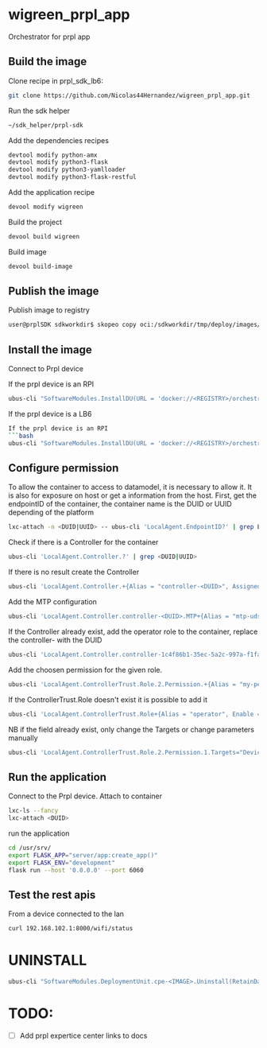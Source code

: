 # wigreen_prpl_app
Orchestrator for prpl app

## Build the image
Clone recipe in prpl_sdk_lb6:
```bash
git clone https://github.com/Nicolas44Hernandez/wigreen_prpl_app.git
```

Run the sdk helper 
```bash
~/sdk_helper/prpl-sdk
```

Add the dependencies recipes 
```bash
devtool modify python-amx
devtool modify python3-flask
devtool modify python3-yamlloader
devtool modify python3-flask-restful
``` 

Add the application recipe
```bash
devool modify wigreen
``` 

Build the project 
```bash
devool build wigreen
``` 

Build image 
```bash
devool build-image
``` 

## Publish the image

Publish image to registry
```bash
user@prplSDK sdkworkdir$ skopeo copy oci:/sdkworkdir/tmp/deploy/images/container-cortexa53/image-lcm-container-minimal-container-cortexa53.rootfs-oci docker://<REGISTRY>/orchestrator --dest-creds=<USER>:<PASSORD>

``` 

## Install the image
Connect to Prpl device

If the prpl device is an RPI
```bash
ubus-cli "SoftwareModules.InstallDU(URL = 'docker://<REGISTRY>/orchestrator', Username = <USER> , Password = <PASSWORD>, ExecutionEnvRef = 'generic', UUID = 'aade1eee-8ee1-5690-887f-b41aab7ca15e', HostObject = [{ 'Source'= '/var/run/usp/broker_agent_path', 'Destination'= '/run/imtp/broker_agent_path', Options = 'type=mount'}, { 'Source'= '/var/run/usp/broker_controller_path', 'Destination'= '/run/imtp/broker_controller_path', Options = 'type=mount'}], NetworkConfig = {"PortForwarding" = [{"Interface" = "Lan", "ExternalPort" = 8000, "InternalPort" = 6060, "Protocol" = "TCP"}]})"

``` 

If the prpl device is a LB6
```bash
If the prpl device is an RPI
```bash
ubus-cli "SoftwareModules.InstallDU(URL = 'docker://<REGISTRY>/orchestrator', Username = <USER> , Password = <PASSWORD>, ExecutionEnvRef = 'generic', UUID = 'aade1eee-8ee1-5690-887f-b41aab7ca15e', NetworkConfig = {"PortForwarding" = [{"Interface" = "Lan", "ExternalPort" = 8000, "InternalPort" = 6060, "Protocol" = "TCP"}]})"

``` 

## Configure permission
To allow the container to access to datamodel, it is necessary to allow it. It is also for exposure on host or get a information from the host.
First, get the endpointID of the container, the container name is the DUID or UUID depending of the platform

```bash
lxc-attach -n <DUID|UUID> -- ubus-cli 'LocalAgent.EndpointID?' | grep LocalAgent.EndpointID
```

Check if there is a Controller for the container
```bash
ubus-cli 'LocalAgent.Controller.?' | grep <DUID|UUID>
```

If there is no result create the Controller
```bash
ubus-cli 'LocalAgent.Controller.+{Alias = "controller-<DUID>", AssignedRole = "Device.LocalAgent.ControllerTrust.Role.2", Enable=1, EndpointID = "<ENDPOINT_ID_CONTAINER>"}'
```

Add the MTP configuration
```bash
ubus-cli 'LocalAgent.Controller.controller-<DUID>.MTP+{Alias = "mtp-uds", Enable=1, Protocol = "UDS"}'
```

If the Controller already exist, add the operator role to the container, replace the controller-<DUID> with the DUID
```bash
ubus-cli 'LocalAgent.Controller.controller-1c4f86b1-35ec-5a2c-997a-f1fa9271b8bf.AssignedRole="Device.LocalAgent.ControllerTrust.Role.2"'
```

Add the choosen permission for the given role.
```bash
ubus-cli 'LocalAgent.ControllerTrust.Role.2.Permission.+{Alias = "my-permissions", CommandEvent = "rwxn", Enable=true, InstantiatedObj = "rwxn", Obj = "rwxn", Order=1, Param="rwxn", Targets="Device.WiFi.Radio."}'
``` 

If the ControllerTrust.Role doesn't exist it is possible to add it
```bash
ubus-cli 'LocalAgent.ControllerTrust.Role+{Alias = "operator", Enable = true, Name = "operator"}'
``` 

NB if the field already exist, only change the Targets or change parameters manually
```bash
ubus-cli 'LocalAgent.ControllerTrust.Role.2.Permission.1.Targets="Device.DeviceInfo.,Device.X_Orange_Demo.
``` 

## Run the application 
Connect to the Prpl device.
Attach to container
```bash
lxc-ls --fancy
lxc-attach <DUID>
```

run the application 
```bash
cd /usr/srv/
export FLASK_APP="server/app:create_app()"
export FLASK_ENV="development"
flask run --host '0.0.0.0' --port 6060
```

## Test the rest apis
From a device connected to the lan 
```bash
curl 192.168.102.1:8000/wifi/status
```

# UNINSTALL 
```bash
ubus-cli "SoftwareModules.DeploymentUnit.cpe-<IMAGE>.Uninstall(RetainData = "No")"
```


# TODO:
- [ ] Add prpl expertice center links to docs